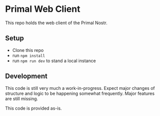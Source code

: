 # Primal Web Client

This repo holds the web client of the Primal Nostr.

## Setup

- Clone this repo
- run `npm install`
- run `npm run dev` to stand a local instance

## Development

This code is still very much a work-in-progress. Expect major changes of structure and logic to be happening somewhat frequently.
Major features are still missing.

This code is provided as-is.
